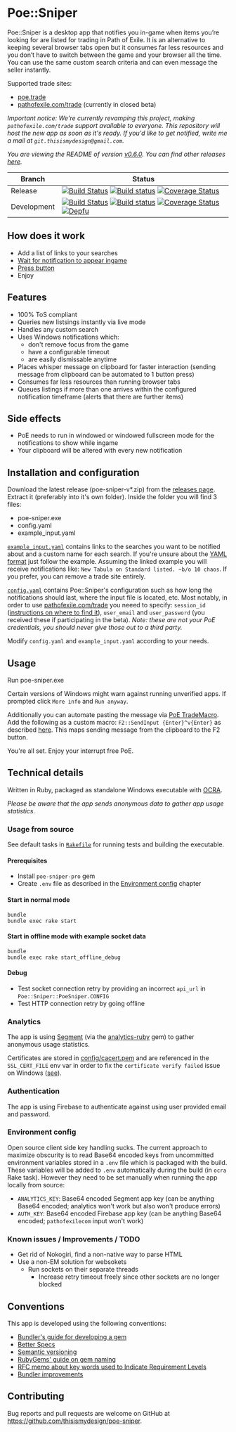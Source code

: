 # Poe::Sniper

Poe::Sniper is a desktop app that notifies you in-game when items you’re looking for are listed for trading in Path of Exile. It is an alternative to keeping several browser tabs open but it consumes far less resources and you don’t have to switch between the game and your browser all the time. You can use the same custom search criteria and can even message the seller instantly.

Supported trade sites:
- [poe.trade](https://poe.trade/)
- [pathofexile.com/trade](https://www.pathofexile.com/trade/search/) (currently in closed beta)

*Important notice: We're currently revamping this project, making `pathofexile.com/trade` support available to everyone. This repository will host the new app as soon as it's ready. If you'd like to get notified, write me a mail at `git.thisismydesign@gmail.com`.*

*You are viewing the README of version [v0.6.0](https://github.com/thisismydesign/poe-sniper/releases/tag/v0.6.0). You can find other releases [here](https://github.com/thisismydesign/poe-sniper/releases).*

| Branch | Status |
| ------ | ------ |
| Release | [![Build Status](https://travis-ci.org/thisismydesign/poe-sniper.svg?branch=release)](https://travis-ci.org/thisismydesign/poe-sniper/branches)   [![Build status](https://ci.appveyor.com/api/projects/status/7ft4qq0exr0nkr40/branch/master?svg=true)](https://ci.appveyor.com/project/thisismydesign/poe-sniper/branch/release)   [![Coverage Status](https://coveralls.io/repos/github/thisismydesign/poe-sniper/badge.svg?branch=release)](https://coveralls.io/github/thisismydesign/poe-sniper?branch=release) |
| Development | [![Build Status](https://travis-ci.org/thisismydesign/poe-sniper.svg?branch=master)](https://travis-ci.org/thisismydesign/poe-sniper/branches)   [![Build status](https://ci.appveyor.com/api/projects/status/7ft4qq0exr0nkr40/branch/master?svg=true)](https://ci.appveyor.com/project/thisismydesign/poe-sniper/branch/master)   [![Coverage Status](https://coveralls.io/repos/github/thisismydesign/poe-sniper/badge.svg?branch=master)](https://coveralls.io/github/thisismydesign/poe-sniper?branch=master)   [![Depfu](https://badges.depfu.com/badges/3e6a8a1eae324ce15a5e0f4d3dd81857/overview.svg)](https://depfu.com/github/thisismydesign/poe-sniper) |

## How does it work

- Add a list of links to your searches
- [Wait for notification to appear ingame](http://i.imgur.com/RkTK4DN.png)
- [Press button](http://i.imgur.com/QpZqHJD.png)
- Enjoy

## Features

- 100% ToS compliant
- Queries new listsings instantly via live mode
- Handles any custom search
- Uses Windows notifications which:
  - don't remove focus from the game
  - have a configurable timeout
  - are easily dismissable anytime
- Places whisper message on clipboard for faster interaction (sending message from clipboard can be automated to 1 button press)
- Consumes far less resources than running browser tabs
- Queues listings if more than one arrives within the configured notification timeframe (alerts that there are further items)

## Side effects

- PoE needs to run in windowed or windowed fullscreen mode for the notifications to show while ingame
- Your clipboard will be altered with every new notification

## Installation and configuration

Download the latest release (poe-sniper-v*.zip) from the [releases page](https://github.com/thisismydesign/poe-sniper/releases).
Extract it (preferably into it's own folder). Inside the folder you will find 3 files:
- poe-sniper.exe
- config.yaml
- example_input.yaml

[`example_input.yaml`](./artifacts/example_input.yaml) contains links to the searches you want to be notified about and a custom name for each search. If you're unsure about the [YAML format]((https://learn.getgrav.org/advanced/yaml)) just follow the example. Assuming the linked example you will receive notifications like: `New Tabula on Standard listed. ~b/o 10 chaos`. If you prefer, you can remove a trade site entirely.

[`config.yaml`](./artifacts/config.yaml) contains Poe::Sniper's configuration such as how long the notifications should last, where the input file is located, etc. Most notably, in order to use [pathofexile.com/trade](https://www.pathofexile.com/trade/search/) you neeed to specify: `session_id` ([instructions on where to find it](https://github.com/Stickymaddness/Procurement/wiki/SessionID)), `user_email` and `user_password` (you received these if participating in the beta). *Note: these are not your PoE credentials, you should never give those out to a third party.*

Modify `config.yaml` and `example_input.yaml` according to your needs.

## Usage

Run poe-sniper.exe

Certain versions of Windows might warn against running unverified apps. If prompted click `More info` and `Run anyway`.

Additionally you can automate pasting the message via [PoE TradeMacro](https://github.com/PoE-TradeMacro/POE-TradeMacro). Add the following as a custom macro: `F2::SendInput {Enter}^v{Enter}` as described [here](https://github.com/PoE-TradeMacro/POE-TradeMacro/wiki/Custom-Macros). This maps sending message from the clipboard to the F2 button.

You're all set. Enjoy your interrupt free PoE.

## Technical details

Written in Ruby, packaged as standalone Windows executable with [OCRA](https://github.com/larsch/ocra/).

*Please be aware that the app sends anonymous data to gather app usage statistics.*

### Usage from source

See default tasks in [`Rakefile`](Rakefile) for running tests and building the executable.

#### Prerequisites

- Install `poe-sniper-pro` gem
- Create `.env` file as described in the [Environment config](#environment-config) chapter

#### Start in normal mode

```
bundle
bundle exec rake start
```

#### Start in offline mode with example socket data

```
bundle
bundle exec rake start_offline_debug
```

#### Debug

- Test socket connection retry by providing an incorrect `api_url` in `Poe::Sniper::PoeSniper.CONFIG`
- Test HTTP connection retry by going offline

### Analytics

The app is using [Segment](https://segment.com/) (via the [analytics-ruby](https://segment.com/docs/sources/server/ruby/) gem) to gather anonymous usage statistics.

Certificates are stored in [config/cacert.pem](config/cacert.pem) and are referenced in the `SSL_CERT_FILE` env var in order to fix the `certificate verify failed` issue on Windows ([see](https://gist.github.com/fnichol/867550)).

### Authentication

The app is using Firebase to authenticate against using user provided email and password.

### Environment config

Open source client side key handling sucks. The current approach to maximize obscurity is to read Base64 encoded keys from uncommitted environment variables stored in a `.env` file which is packaged with the build. These variables will be added to `.env` automatically during the build (in `ocra` Rake task). However they need to be set manually when running the app locally from source:
- `ANALYTICS_KEY`: Base64 encoded Segment app key (can be anything Base64 encoded; analytics won't work but also won't produce errors)
- `AUTH_KEY`: Base64 encoded Firebase app key (can be anything Base64 encoded; `pathofexilecom` input won't work)

### Known issues / Improvements / TODO

- Get rid of Nokogiri, find a non-native way to parse HTML
- Use a non-EM solution for websokets
  - Run sockets on their separate threads
    - Increase retry timeout freely since other sockets are no longer blocked

## Conventions

This app is developed using the following conventions:
- [Bundler's guide for developing a gem](http://bundler.io/v1.14/guides/creating_gem.html)
- [Better Specs](http://www.betterspecs.org/)
- [Semantic versioning](http://semver.org/)
- [RubyGems' guide on gem naming](http://guides.rubygems.org/name-your-gem/)
- [RFC memo about key words used to Indicate Requirement Levels](https://tools.ietf.org/html/rfc2119)
- [Bundler improvements](https://github.com/thisismydesign/bundler-improvements)

## Contributing

Bug reports and pull requests are welcome on GitHub at https://github.com/thisismydesign/poe-sniper.
